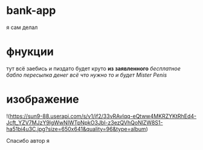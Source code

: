 # bank-app
я сам делал
# фнукции
тут всё заебись и пиздато будет круто
**из заявленного**
*бесплатное бабло*
*пересылка денег*
*всё что нужно то и будет*
*Mister Penis*

# изображение
!(https://sun9-88.userapi.com/s/v1/if2/33vRAvlqq-eQtww4MKRZYKtRhEd4-Jcft_YZV7MJzY9lgWwNIWTpNpkO3Jbl-z3ezQVhQoNlZW8S1-ha51bi4u3C.jpg?size=650x641&quality=96&type=album)


Спасибо автор я
